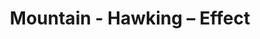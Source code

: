 ---
title: Mountain - Hawking – Effect
builder: true
type: coming-soon

# Content section
sections:
  - headerSection
  - servicesSection
  - subscribeSection
  - contactSection
  - mapSection

# Background effect
hawkingEffect: 
  enable: true
  ### Use C++ Hex colors for this effects. Recommended free program ColorMania.
  backgroundColor: 0x191919
  color: 0x4a4a4a
  color2: 0x3F51B5

---